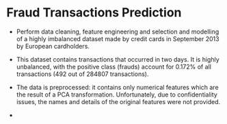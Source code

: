 # Fraud Transactions Prediction

- Perform data cleaning, feature engineering and selection and modelling of a highly imbalanced dataset made by credit cards in September 2013 by European cardholders.

- This dataset contains transactions that occurred in two days. It is highly unbalanced,  with the positive class (frauds) account for 0.172% of all transactions (492 out of 284807 transactions).

- The data is preprocessed: it contains only numerical features which are the result of a PCA transformation. Unfortunately, due to confidentiality issues, the names and details of the original features were not provided. 

- 

